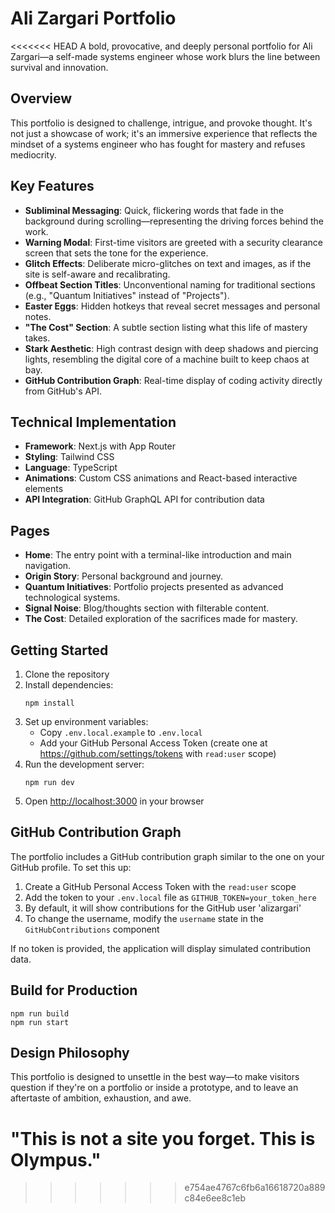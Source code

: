 # Ali Zargari Portfolio

<<<<<<< HEAD
A bold, provocative, and deeply personal portfolio for Ali Zargari—a self-made systems engineer whose work blurs the line between survival and innovation.

## Overview

This portfolio is designed to challenge, intrigue, and provoke thought. It's not just a showcase of work; it's an immersive experience that reflects the mindset of a systems engineer who has fought for mastery and refuses mediocrity.

## Key Features

- **Subliminal Messaging**: Quick, flickering words that fade in the background during scrolling—representing the driving forces behind the work.
- **Warning Modal**: First-time visitors are greeted with a security clearance screen that sets the tone for the experience.
- **Glitch Effects**: Deliberate micro-glitches on text and images, as if the site is self-aware and recalibrating.
- **Offbeat Section Titles**: Unconventional naming for traditional sections (e.g., "Quantum Initiatives" instead of "Projects").
- **Easter Eggs**: Hidden hotkeys that reveal secret messages and personal notes.
- **"The Cost" Section**: A subtle section listing what this life of mastery takes.
- **Stark Aesthetic**: High contrast design with deep shadows and piercing lights, resembling the digital core of a machine built to keep chaos at bay.
- **GitHub Contribution Graph**: Real-time display of coding activity directly from GitHub's API.

## Technical Implementation

- **Framework**: Next.js with App Router
- **Styling**: Tailwind CSS
- **Language**: TypeScript
- **Animations**: Custom CSS animations and React-based interactive elements
- **API Integration**: GitHub GraphQL API for contribution data

## Pages

- **Home**: The entry point with a terminal-like introduction and main navigation.
- **Origin Story**: Personal background and journey.
- **Quantum Initiatives**: Portfolio projects presented as advanced technological systems.
- **Signal Noise**: Blog/thoughts section with filterable content.
- **The Cost**: Detailed exploration of the sacrifices made for mastery.

## Getting Started

1. Clone the repository
2. Install dependencies:
   ```
   npm install
   ```
3. Set up environment variables:
   - Copy `.env.local.example` to `.env.local`
   - Add your GitHub Personal Access Token (create one at https://github.com/settings/tokens with `read:user` scope)
4. Run the development server:
   ```
   npm run dev
   ```
5. Open [http://localhost:3000](http://localhost:3000) in your browser

## GitHub Contribution Graph

The portfolio includes a GitHub contribution graph similar to the one on your GitHub profile. To set this up:

1. Create a GitHub Personal Access Token with the `read:user` scope
2. Add the token to your `.env.local` file as `GITHUB_TOKEN=your_token_here`
3. By default, it will show contributions for the GitHub user 'alizargari'
4. To change the username, modify the `username` state in the `GitHubContributions` component

If no token is provided, the application will display simulated contribution data.

## Build for Production

```
npm run build
npm run start
```

## Design Philosophy

This portfolio is designed to unsettle in the best way—to make visitors question if they're on a portfolio or inside a prototype, and to leave an aftertaste of ambition, exhaustion, and awe.

"This is not a site you forget. This is Olympus."
=======
>>>>>>> e754ae4767c6fb6a16618720a889c84e6ee8c1eb

